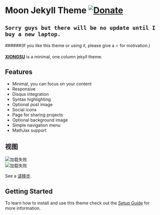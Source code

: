 # Moon Jekyll Theme [![Donate](https://img.shields.io/badge/paypal-donate-blue.svg)](https://www.paypal.me/taylantatli/0usd)  
  
## `Sorry guys but there will be no update until I buy a new laptop.`
    
######(If you like this theme or using it, please give a :star: for motivation.)

**[XIONGSU](https://xiongsu.github.io/)** is a minimal, one column jekyll theme. 

## Features
* Minimal, you can focus on your content
* Responsive
* Disqus integration
* Syntax highlighting
* Optional post image
* Social icons
* Page for sharing projects
* Optional background image
* Simple navigation menu
* MathJax support

## 视图

![加载失败](https://xiongsu.github.io/img/backimg.PNG)    
![加载失败](https://xiongsu.github.io/img/about.PNG)

See a [请移步](https://xiongsu.github.io/).

## Getting Started

To learn how to install and use this theme check out the [Setup Guide](https://taylantatli.github.io/Moon/moon-theme/) for more information.
